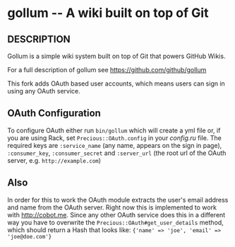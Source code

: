 gollum -- A wiki built on top of Git
====================================

## DESCRIPTION

Gollum is a simple wiki system built on top of Git that powers GitHub Wikis.

For a full description of gollum see https://github.com/github/gollum

This fork adds OAuth based user accounts, which means users can sign in using any OAuth service.

## OAuth Configuration

To configure OAuth either run `bin/gollum` which will create a yml file or, if you are using Rack, set `Precious::OAuth.config` in your _config.ru_ file. The required keys are `:service_name` (any name, appears on the sign in page), `:consumer_key`, `:consumer_secret` and `:server_url` (the root url of the OAuth server, e.g. `http://example.com`)

## Also

In order for this to work the OAuth module extracts the user's email address and name from the OAuth server. Right now this is implemented to work with http://cobot.me. Since any other OAuth service does this in a different way you have to overwrite the `Precious::OAuth#get_user_details` method, which should return a Hash that looks like: `{'name' => 'joe', 'email' => 'joe@doe.com'}`